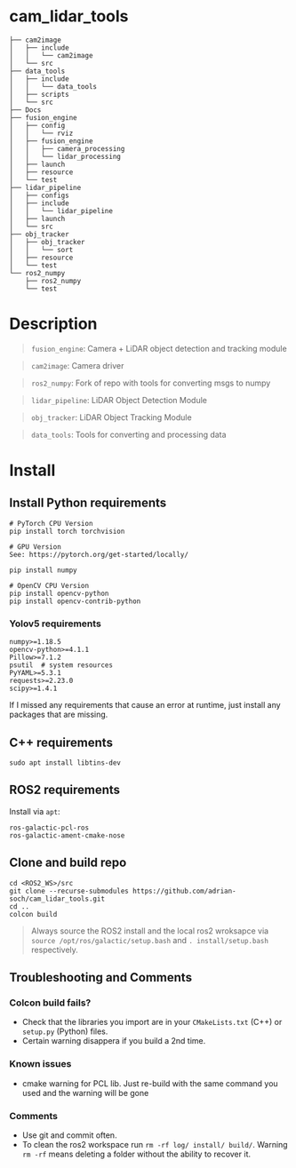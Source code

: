 # cam_lidar_tools

```
├── cam2image
│   ├── include
│   │   └── cam2image
│   └── src
├── data_tools
│   ├── include
│   │   └── data_tools
│   ├── scripts
│   └── src
├── Docs
├── fusion_engine
│   ├── config
│   │   └── rviz
│   ├── fusion_engine
│   │   ├── camera_processing
│   │   └── lidar_processing
│   ├── launch
│   ├── resource
│   └── test
├── lidar_pipeline
│   ├── configs
│   ├── include
│   │   └── lidar_pipeline
│   ├── launch
│   └── src
├── obj_tracker
│   ├── obj_tracker
│   │   └── sort
│   ├── resource
│   └── test
└── ros2_numpy
    ├── ros2_numpy
    └── test

```
<!---
tree -d -L 3 -I __pycache__
--->

# Description
> `fusion_engine`: Camera + LiDAR object detection and tracking module

> `cam2image`: Camera driver

> `ros2_numpy`: Fork of repo with tools for converting msgs to numpy

> `lidar_pipeline`: LiDAR Object Detection Module 

> `obj_tracker`: LiDAR Object Tracking Module 

> `data_tools`: Tools for converting and processing data 

# Install

## Install Python requirements
```
# PyTorch CPU Version
pip install torch torchvision

# GPU Version
See: https://pytorch.org/get-started/locally/

pip install numpy

# OpenCV CPU Version
pip install opencv-python
pip install opencv-contrib-python
```

### Yolov5 requirements
```
numpy>=1.18.5
opencv-python>=4.1.1
Pillow>=7.1.2
psutil  # system resources
PyYAML>=5.3.1
requests>=2.23.0
scipy>=1.4.1
```

If I missed any requirements that cause an error at runtime, just install any packages that are missing.

## C++ requirements

```
sudo apt install libtins-dev
```
## ROS2 requirements
Install via `apt`:
```
ros-galactic-pcl-ros
ros-galactic-ament-cmake-nose
```

## Clone and build repo

```
cd <ROS2_WS>/src
git clone --recurse-submodules https://github.com/adrian-soch/cam_lidar_tools.git
cd ..
colcon build
```
> Always source the ROS2 install and the local ros2 wroksapce via `source /opt/ros/galactic/setup.bash` and `. install/setup.bash` respectively.

## Troubleshooting and Comments

### Colcon build fails?
- Check that the libraries you import are in your `CMakeLists.txt` (C++) or `setup.py` (Python) files.
- Certain warning disappera if you build a 2nd time.

### Known issues

- cmake warning for PCL lib. Just re-build with the same command you used and the warning will be gone

### Comments

- Use git and commit often.
- To clean the ros2 workspace run `rm -rf log/ install/ build/`. Warning `rm -rf` means deleting a folder without the ability to recover it.

